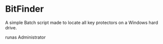# BitFinder
A simple Batch script made to locate all key protectors on a Windows hard drive.

runas Administrator
